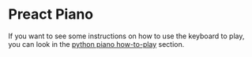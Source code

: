 # Preact Piano

If you want to see some instructions on how to use the keyboard to play, you can look in the [python piano how-to-play](https://github.com/JesseKuntz/my-piano#how-to-play) section.

